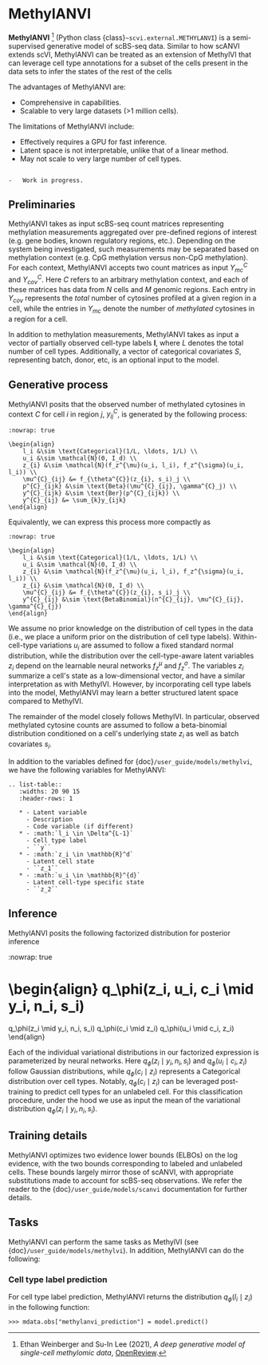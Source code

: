 # MethylANVI

**MethylANVI** [^ref1] (Python class {class}`~scvi.external.METHYLANVI`) is a semi-supervised generative model of scBS-seq data.
Similar to how scANVI extends scVI, MethylANVI can be treated as an extension of MethylVI that can leverage cell type annotations
for a subset of the cells present in the data sets to infer the states of the rest of the cells

The advantages of MethylANVI are:

-   Comprehensive in capabilities.
-   Scalable to very large datasets (>1 million cells).

The limitations of MethylANVI include:

-   Effectively requires a GPU for fast inference.
-   Latent space is not interpretable, unlike that of a linear method.
-   May not scale to very large number of cell types.

```{topic} Tutorials:

-   Work in progress.
```

## Preliminaries

MethylANVI takes as input scBS-seq count matrices representing methylation measurements aggregated over pre-defined
regions of interest (e.g. gene bodies, known regulatory regions, etc.). Depending on the system being investigated,
such measurements may be separated based on methylation context (e.g. CpG methylation versus non-CpG methylation).
For each context, MethylANVI accepts two count matrices as input $Y^{C}_{mc}$ and $Y^{C}_{cov}$. Here $C$ refers to
an arbitrary methylation context, and each of these matrices has data from $N$ cells and $M$ genomic regions.
Each entry in $Y_{cov}$ represents the _total_ number of cytosines profiled at a given region in a cell, while the
entries in $Y_{mc}$ denote the number of _methylated_ cytosines in a region  for a cell.

In addition to methylation measurements, MethylANVI takes as input a vector of partially observed cell-type labels $\mathbf{l}$,
where $L$ denotes the total number of cell types. Additionally, a vector of  categorical covariates $S$, representing batch,
donor, etc, is an optional input to the model.

## Generative process

MethylANVI posits that the observed number of methylated cytosines in context $C$ for cell $i$ in region $j$,
$y^{C}_{ij}$, is generated by the following process:

```{math}
:nowrap: true

\begin{align}
    l_i &\sim \text{Categorical}(1/L, \ldots, 1/L) \\
    u_i &\sim \mathcal{N}(0, I_d) \\
    z_{i} &\sim \mathcal{N}(f_z^{\mu}(u_i, l_i), f_z^{\sigma}(u_i, l_i)) \\
    \mu^{C}_{ij} &= f_{\theta^{C}}(z_{i}, s_i)_j \\
    p^{C}_{ijk} &\sim \text{Beta}(\mu^{C}_{ij}, \gamma^{C}_j) \\
    y^{C}_{ijk} &\sim \text{Ber}(p^{C}_{ijk}) \\
    y^{C}_{ij} &= \sum_{k}y_{ijk}
\end{align}
```

Equivalently, we can express this process more compactly as

```{math}
:nowrap: true

\begin{align}
    l_i &\sim \text{Categorical}(1/L, \ldots, 1/L) \\
    u_i &\sim \mathcal{N}(0, I_d) \\
    z_{i} &\sim \mathcal{N}(f_z^{\mu}(u_i, l_i), f_z^{\sigma}(u_i, l_i)) \\
    z_{i} &\sim \mathcal{N}(0, I_d) \\
    \mu^{C}_{ij} &= f_{\theta^{C}}(z_{i}, s_i)_j \\
    y^{C}_{ij} &\sim \text{BetaBinomial}(n^{C}_{ij}, \mu^{C}_{ij}, \gamma^{C}_{j})
\end{align}
```

We assume no prior knowledge on the distribution of cell types in the data (i.e., we place a uniform prior on the
distribution of cell type labels). Within-cell-type variations $u_i$ are assumed to follow a fixed standard normal distribution,
while the distribution over the cell-type-aware latent variables $z_i$ depend on the learnable neural networks $f_z^{\mu}$ and
$f_z^{\sigma}$. The variables $z_i$ summarize a cell's state as a low-dimensional vector, and have a similar interpretation
as with MethylVI. However, by incorporating cell type labels into the model, MethylANVI may learn a better structured
latent space compared to MethylVI.

The remainder of the model closely follows MethylVI. In particular, observed methylated cytosine counts are assumed
to follow a beta-binomial distribution conditioned on a cell's underlying state $z_i$ as well as batch covariates $s_i$.

In addition to the variables defined for {doc}`/user_guide/models/methylvi`, we have the following variables for MethylANVI:

```{eval-rst}
.. list-table::
   :widths: 20 90 15
   :header-rows: 1

   * - Latent variable
     - Description
     - Code variable (if different)
   * - :math:`l_i \in \Delta^{L-1}`
     - Cell type label
     - ``y``
   * - :math:`z_i \in \mathbb{R}^d`
     - Latent cell state
     - ``z_1``
   * - :math:`u_i \in \mathbb{R}^{d}`
     - Latent cell-type specific state
     - ``z_2``
```

## Inference

MethylANVI posits the following factorized distribution for posterior inference

:nowrap: true

\begin{align}
   q_\phi(z_i, u_i, c_i \mid y_i, n_i, s_i)
   =
   q_\phi(z_i \mid y_i, n_i, s_i)
   q_\phi(c_i \mid z_i)
   q_\phi(u_i \mid c_i, z_i)
\end{align}

Each of the individual variational distributions in our factorized expression is parameterized by neural
networks. Here $q_\phi(z_i \mid y_i, n_i, s_i)$ and $q_\phi(u_i \mid c_i, z_i)$ follow Gaussian distributions, while
$q_\phi(c_i \mid z_i)$ represents a Categorical distribution over cell types. Notably, $q_\phi(c_i \mid z_i)$ can be
leveraged post-training to predict cell types for an unlabeled cell. For this classification procedure, under the hood
we use as input the mean of the variational distribution $q_\phi(z_i \mid y_i, n_i, s_i)$.

## Training details

MethylANVI optimizes two evidence lower bounds (ELBOs) on the log evidence, with the two bounds corresponding to labeled
and unlabeled cells. These bounds largely mirror those of scANVI, with appropriate substitutions made to account for scBS-seq
observations. We refer the reader to the {doc}`/user_guide/models/scanvi` documentation for further details.

## Tasks

MethylANVI can perform the same tasks as MethylVI (see {doc}`/user_guide/models/methylvi`). In addition, MethylANVI can
do the following:

### Cell type label prediction

For cell type label prediction, MethylANVI returns the distribution $q_{\phi}(l_i \mid z_i)$ in the following
function:

```
>>> mdata.obs["methylanvi_prediction"] = model.predict()
```

[^ref1]:
    Ethan Weinberger and Su-In Lee (2021),
    _A deep generative model of single-cell methylomic data_,
    [OpenReview](https://openreview.net/forum?id=Mg2DM0F3AY).
